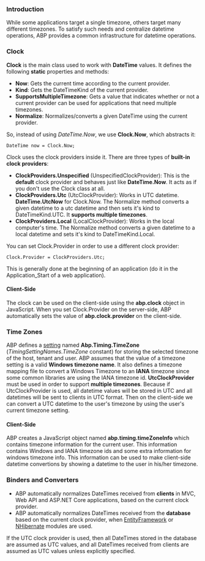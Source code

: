 ### Introduction

While some applications target a single timezone, others target
many different timezones. To satisfy such needs and centralize datetime
operations, ABP provides a common infrastructure for datetime operations.

### Clock

**Clock** is the main class used to work with **DateTime** values. It
defines the following **static** properties and methods:

-   **Now**: Gets the current time according to the current provider.
-   **Kind**: Gets the DateTimeKind of the current provider.
-   **SupportsMultipleTimezone**: Gets a value that indicates whether or not a current
    provider can be used for applications that need multiple timezones.
-   **Normalize**: Normalizes/converts a given DateTime using the current
    provider.

So, instead of using *DateTime.Now*, we use **Clock.Now**, which
abstracts it:

    DateTime now = Clock.Now;

Clock uses the clock providers inside it. There are three types of
**built-in clock providers**:

-   **ClockProviders.Unspecified** (UnspecifiedClockProvider): This is
    the **default** clock provider and behaves just like
    **DateTime.Now**. It acts as if you don't use the Clock class at all.
-   **ClockProviders.Utc** (UtcClockProvider): Works in UTC datetime.
    **DateTime.UtcNow** for Clock.Now. The Normalize method converts a given
    datetime to a utc datetime and then sets it's kind to DateTimeKind.UTC. It
    **supports multiple timezones**.
-   **ClockProviders.Local** (LocalClockProvider): Works in the local
    computer's time. The Normalize method converts a given datetime to a local
    datetime and sets it's kind to DateTimeKind.Local.

You can set Clock.Provider in order to use a different clock provider:

    Clock.Provider = ClockProviders.Utc;

This is generally done at the beginning of an application (do
it in the Application\_Start of a web application).

#### Client-Side

The clock can be used on the client-side using the **abp.clock** object in
JavaScript. When you set Clock.Provider on the server-side, ABP
automatically sets the value of **abp.clock.provider** on the client-side.

### Time Zones

ABP defines a [setting](Setting-Management.md) named
**Abp.Timing.TimeZone** (*TimingSettingNames.TimeZone* constant) for
storing the selected timezone of the host, tenant and user. ABP assumes that
the value of a timezone setting is a valid **Windows timezone name**. It also
defines a timezone mapping file to convert a Windows Timezone to an
**IANA** timezone since some common libraries are using the IANA
timezone id. **UtcClockProvider** must be used in order to support
**multiple timezones**. Because if UtcClockProvider is used, all
datetime values will be stored in UTC and all datetimes will be sent to
clients in UTC format. Then on the client-side we can convert a UTC
datetime to the user's timezone by using the user's current timezone setting. 

#### Client-Side

ABP creates a JavaScript object named **abp.timing.timeZoneInfo** which
contains timezone information for the current user. This information
contains Windows and IANA timezone ids and some extra information for
windows timezone info. This information can be used to make client-side
datetime convertions by showing a datetime to the user in his/her timezone.

### Binders and Converters

-   ABP automatically normalizes DateTimes received from **clients** in
    MVC, Web API and ASP.NET Core applications, based on the current
    clock provider.
-   ABP automatically normalizes DateTimes received from the **database**
    based on the current clock provider, when
    [EntityFramework](EntityFramework-Integration.md) or
    [NHibernate](NHibernate-Integration.md) modules are used.

If the UTC clock provider is used, then all DateTimes stored in the database are
assumed as UTC values, and all DateTimes received from clients are assumed
as UTC values unless explicitly specified.
